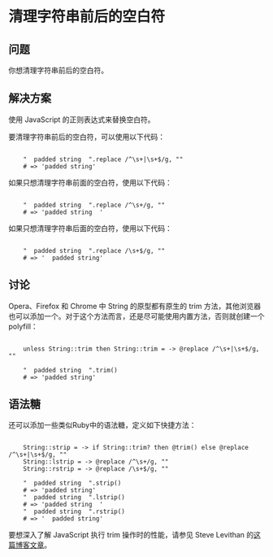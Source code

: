 # 清理字符串前后的空白符

## 问题

你想清理字符串前后的空白符。

## 解决方案

使用 JavaScript 的正则表达式来替换空白符。

要清理字符串前后的空白符，可以使用以下代码：

```

	"  padded string  ".replace /^\s+|\s+$/g, ""
	# => 'padded string'

```

如果只想清理字符串前面的空白符，使用以下代码：

```

	"  padded string  ".replace /^\s+/g, ""
	# => 'padded string  '

```

如果只想清理字符串后面的空白符，使用以下代码：

```

	"  padded string  ".replace /\s+$/g, ""
	# => '  padded string'

```

## 讨论

Opera、Firefox 和 Chrome 中 String 的原型都有原生的 trim 方法，其他浏览器也可以添加一个。对于这个方法而言，还是尽可能使用内置方法，否则就创建一个 polyfill：

```

	unless String::trim then String::trim = -> @replace /^\s+|\s+$/g, ""
	
	"  padded string  ".trim()
	# => 'padded string'

```

## 语法糖

还可以添加一些类似Ruby中的语法糖，定义如下快捷方法：

```

	String::strip = -> if String::trim? then @trim() else @replace /^\s+|\s+$/g, ""
	String::lstrip = -> @replace /^\s+/g, ""
	String::rstrip = -> @replace /\s+$/g, ""
	
	"  padded string  ".strip()
	# => 'padded string'
	"  padded string  ".lstrip()
	# => 'padded string  '
	"  padded string  ".rstrip()
	# => '  padded string'

```

要想深入了解 JavaScript 执行 trim 操作时的性能，请参见 Steve Levithan 的[这篇博客文章](http://blog.stevenlevithan.com/archives/faster-trim-javascript)。
